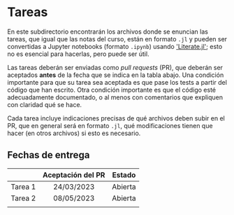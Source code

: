 # Tareas

En este subdirectorio encontrarán los archivos donde se enuncian las tareas, que igual que las notas del curso, están en formato `.jl` y pueden ser convertidas a Jupyter notebooks (formato `.ipynb`) usando ['Literate.jl'](https://github.com/fredrikekre/Literate.jl); esto no es esencial para hacerlas, pero puede ser útil.

Las tareas deberán ser enviadas como *pull requests* (PR), que deberán ser aceptados **antes** de la fecha que se indica en la tabla abajo. Una condición importante para que su tarea sea aceptada es que pase los tests a partir del código que han escrito. Otra condición importante es que el código esté adecuadamente documentado, o al menos con comentarios que expliquen con claridad qué se hace.

Cada tarea incluye indicaciones precisas de qué archivos deben subir en el PR, que en general será en formato `.jl`, qué modificaciones tienen que hacer (en otros archivos) si esto es necesario.


## Fechas de entrega

|                   | Aceptación del PR  |         Estado         |
|:------------------|:------------------:|:----------------------:|
|        Tarea 1    |  24/03/2023        | Abierta    |
|        Tarea 2    |  08/05/2023        | Abierta    |
| | |
